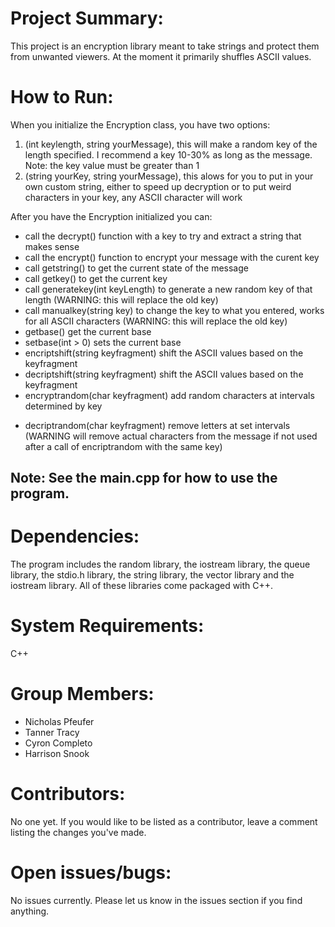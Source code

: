 <h1>Project	Summary:</h1>

   <p> This project is an encryption library meant to take strings and protect them from unwanted viewers. At the moment it primarily shuffles ASCII values. </p>

<h1>How	to	Run:</h1>

When you initialize the Encryption class, you have two options:
<ol>
    <li>(int keylength, string yourMessage), this will make a random key of the length specified. I recommend a key 10-30% as long as the message. Note: the key value must be greater than 1</li>
    <li>(string yourKey, string yourMessage), this alows for you to put in your own custom string, either to speed up decryption or to put weird characters in your key, any ASCII character will work</li> 
</ol>

After you have the Encryption initialized you can:
<ul>
<li>call the decrypt() function with a key to try and extract a string that makes sense</li>
<li>call the encrypt() function to encrypt your message with the curent key</li>
<li>call getstring() to get the current state of the message</li>
<li>call getkey() to get the current key</li>
<li>call generatekey(int keyLength) to generate a new random key of that length (WARNING: this will replace the old key)</li>
<li>call manualkey(string key) to change the key to what you entered, works for all ASCII characters (WARNING: this will replace the old key)</li>
<li>getbase() get the current base</li>
<li>setbase(int > 0) sets the current base</li>
<li>encriptshift(string keyfragment) shift the ASCII values based on the keyfragment</li>
<li>decriptshift(string keyfragment) shift the ASCII values based on the keyfragment</li>
<li>encryptrandom(char keyfragment) add random characters at intervals determined by key</li>
<li><p>decriptrandom(char keyfragment) remove letters at set intervals (WARNING will remove actual characters from the message if not used after a call of encriptrandom with the same key)</p></li>
</ul>

<h2>Note: See the main.cpp for how to use the program.</h2>

<h1>Dependencies:</h1>

<p>The program includes the random library, the iostream library, the queue library, the stdio.h library, the string library, the vector library and the iostream library.  All of these libraries come packaged with C++.</p>


<h1>System	Requirements:</h1>

  C++
  
<h1>Group	Members:</h1>

<ul>
    <li>Nicholas Pfeufer</li> 
    <li>Tanner Tracy</li> 
    <li>Cyron Completo</li>
    <li>Harrison Snook</li>
</ul>

<h1>Contributors:</h1>
   <p>No one yet. If you would like to be listed as a contributor, leave a comment listing the changes you've made.</p>
<h1>Open	issues/bugs:</h1>
   <p>No issues currently. Please let us know in the issues section if you find anything.</p>
